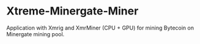 # Xtreme-Minergate-Miner
Application with Xmrig and XmrMiner (CPU + GPU) for mining Bytecoin on Minergate mining pool.
